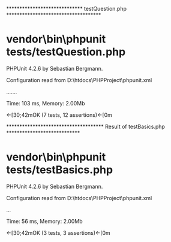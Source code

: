 ***************************** testQuestion.php ************************************

# vendor\bin\phpunit tests/testQuestion.php
PHPUnit 4.2.6 by Sebastian Bergmann.

Configuration read from D:\htdocs\PHPProject\phpunit.xml

.......

Time: 103 ms, Memory: 2.00Mb

←[30;42mOK (7 tests, 12 assertions)←[0m





************************************* Result of testBasics.php ****************************

# vendor\bin\phpunit tests/testBasics.php
PHPUnit 4.2.6 by Sebastian Bergmann.

Configuration read from D:\htdocs\PHPProject\phpunit.xml

...

Time: 56 ms, Memory: 2.00Mb

←[30;42mOK (3 tests, 3 assertions)←[0m
